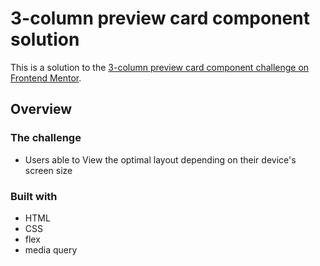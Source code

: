 # 3-column preview card component solution

This is a solution to the [3-column preview card component challenge on Frontend Mentor](https://www.frontendmentor.io/challenges/3column-preview-card-component-pH92eAR2-). 

## Overview

### The challenge

- Users able to View the optimal layout depending on their device's screen size

### Built with

- HTML
- CSS
- flex
- media query
